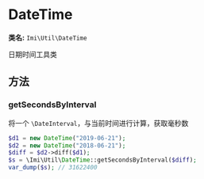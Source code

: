 # DateTime

**类名:** `Imi\Util\DateTime`

日期时间工具类

## 方法

### getSecondsByInterval

将一个 `\DateInterval`，与当前时间进行计算，获取毫秒数

```php
$d1 = new DateTime("2019-06-21");
$d2 = new DateTime("2018-06-21");
$diff = $d2->diff($d1); 
$s = \Imi\Util\DateTime::getSecondsByInterval($diff);
var_dump($s); // 31622400
```
